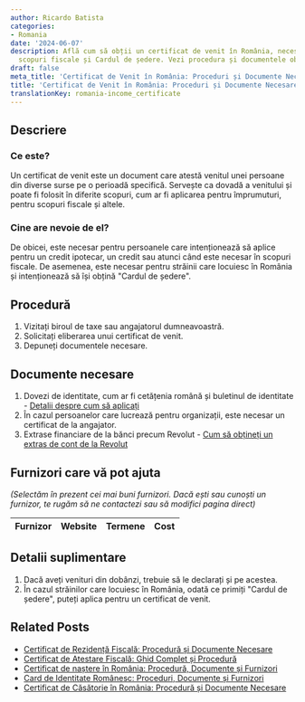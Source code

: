 ```yaml
---
author: Ricardo Batista
categories:
- Romania
date: '2024-06-07'
description: Află cum să obții un certificat de venit în România, necesar pentru împrumuturi,
  scopuri fiscale și Cardul de ședere. Vezi procedura și documentele obligatorii.
draft: false
meta_title: 'Certificat de Venit în România: Proceduri și Documente Necesare'
title: 'Certificat de Venit în România: Proceduri și Documente Necesare'
translationKey: romania-income_certificate
---
```



## Descriere
### Ce este?
Un certificat de venit este un document care atestă venitul unei persoane din diverse surse pe o perioadă specifică. Servește ca dovadă a venitului și poate fi folosit în diferite scopuri, cum ar fi aplicarea pentru împrumuturi, pentru scopuri fiscale și altele.

### Cine are nevoie de el?
De obicei, este necesar pentru persoanele care intenționează să aplice pentru un credit ipotecar, un credit sau atunci când este necesar în scopuri fiscale. De asemenea, este necesar pentru străinii care locuiesc în România și intenționează să își obțină "Cardul de ședere".

## Procedură
1. Vizitați biroul de taxe sau angajatorul dumneavoastră.
2. Solicitați eliberarea unui certificat de venit.
3. Depuneți documentele necesare.

## Documente necesare
1. Dovezi de identitate, cum ar fi cetățenia română și buletinul de identitate - [Detalii despre cum să aplicați](http://eudo-citizenship.eu/NationalDB/docs/ROU%20Law%2021-1991%20republished%202010_ENGLISH.pdf)
2. În cazul persoanelor care lucrează pentru organizații, este necesar un certificat de la angajator.
3. Extrase financiare de la bănci precum Revolut - [Cum să obțineți un extras de cont de la Revolut](https://www.revolut.com/help/exploring-revolut/managing-my-account/how-do-i-get-a-statement)

## Furnizori care vă pot ajuta

_(Selectăm în prezent cei mai buni furnizori. Dacă ești sau cunoști un furnizor, te rugăm să ne contactezi sau să modifici pagina direct)_

| Furnizor        |     Website     |     Termene      |       Cost       |
| --------------- | --------------- |  :-------------: | :-------------: |

## Detalii suplimentare
1. Dacă aveți venituri din dobânzi, trebuie să le declarați și pe acestea.
2. În cazul străinilor care locuiesc în România, odată ce primiți "Cardul de ședere", puteți aplica pentru un certificat de venit.


## Related Posts

- [Certificat de Rezidență Fiscală: Procedură și Documente Necesare](https://tramitit.com/ro/guides/romania/certificat_fiscal/)
- [Certificat de Atestare Fiscală: Ghid Complet și Procedură](https://tramitit.com/ro/guides/romania/certificat_de_atestare_fiscala/)
- [Certificat de naștere în România: Procedură, Documente și Furnizori](https://tramitit.com/ro/guides/romania/certificat_de_nastere/)
- [Card de Identitate Românesc: Proceduri, Documente și Furnizori](https://tramitit.com/ro/guides/romania/buletin_de_identitate/)
- [Certificat de Căsătorie în România: Procedură și Documente Necesare](https://tramitit.com/ro/guides/romania/certificat_de_casatorie/)